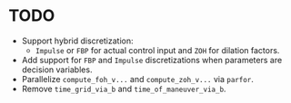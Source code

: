 # TODO

 - Support hybrid discretization:
    - `Impulse` or `FBP` for actual control input and `ZOH` for dilation factors.
 - Add support for `FBP` and `Impulse` discretizations when parameters are decision variables.
 - Parallelize `compute_foh_v...` and `compute_zoh_v...` via `parfor`.
 - Remove `time_grid_via_b` and `time_of_maneuver_via_b`. 